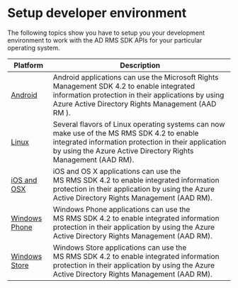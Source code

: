 ﻿
# Setup developer environment

The following topics show you have to setup you your development environment to work with the AD RMS SDK APIs for your particular operating system.

|Platform | Description|
|------|------------|
|[Android](android_sdk.md)| Android applications can use the Microsoft Rights Management SDK 4.2 to enable integrated information protection in their applications by using Azure Active Directory Rights Management (AAD RM ).|
|[Linux](linux_setup.md)|Several flavors of Linux operating systems can now make use of the MS RMS SDK 4.2 to enable integrated information protection in their application by using the Azure Active Directory Rights Management (AAD RM).|
|[iOS and OSX](ios_sdk.md)|iOS and OS X applications can use the MS RMS SDK 4.2 to enable integrated information protection in their application by using the Azure Active Directory Rights Management (AAD RM).|
|[Windows Phone](windows_phone_apps.md)|Windows Phone applications can use the MS RMS SDK 4.2 to enable integrated information protection in their application by using the Azure Active Directory Rights Management (AAD RM).|
|[Windows Store](winrt_sdk.md)|Windows Store applications can use the MS RMS SDK 4.2 to enable integrated information protection in their application by using the Azure Active Directory Rights Management (AAD RM).|

 

 

 
